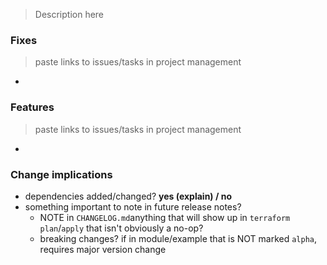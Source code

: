 > Description here

### Fixes
> paste links to issues/tasks in project management
 - []()

### Features
> paste links to issues/tasks in project management
 - []()

### Change implications

 - dependencies added/changed? **yes (explain) / no**
 - something important to note in future release notes?
   - NOTE in `CHANGELOG.md`anything that will show up in `terraform plan`/`apply` that isn't
     obviously a no-op?
   - breaking changes? if in module/example that is NOT marked `alpha`, requires major version
     change

